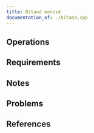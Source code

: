 ```yaml
---
title: Bitand monoid
documentation_of: ./bitand.cpp
---
```


## Operations

## Requirements

## Notes

## Problems

## References
